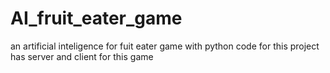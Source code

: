 # AI_fruit_eater_game
an artificial inteligence for fuit eater game with  python code for 
this project has server and client for this game
